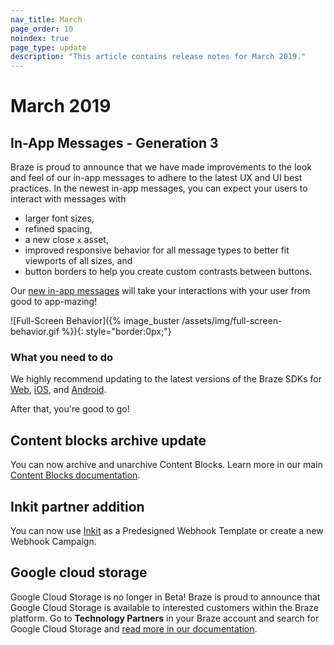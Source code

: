 ```yaml
---
nav_title: March
page_order: 10
noindex: true
page_type: update
description: "This article contains release notes for March 2019."
---
```


# March 2019

## In-App Messages - Generation 3

Braze is proud to announce that we have made improvements to the look and feel of our in-app messages to adhere to the latest UX and UI best practices. In the newest in-app messages, you can expect your users to interact with messages with
- larger font sizes,
- refined spacing,
- a new close `x` asset,
- improved responsive behavior for all message types to better fit viewports of all sizes, and
- button borders to help you create custom contrasts between buttons.

Our [new in-app messages]({{site.baseurl}}/user_guide/message_building_by_channel/in-app_messages/overview/) will take your interactions with your user from good to app-mazing!

![Full-Screen Behavior]({% image_buster /assets/img/full-screen-behavior.gif %}){: style="border:0px;"}

### What you need to do

We highly recommend updating to the latest versions of the Braze SDKs for [Web]({{site.baseurl}}/developer_guide/platform_integration_guides/web/initial_sdk_setup/#upgrading-the-sdk), [iOS]({{site.baseurl}}/developer_guide/platform_integration_guides/ios/initial_sdk_setup/), and [Android]({{site.baseurl}}/developer_guide/platform_integration_guides/android/initial_sdk_setup/android_sdk_integration/).

After that, you're good to go!

## Content blocks archive update

You can now archive and unarchive Content Blocks. Learn more in our main [Content Blocks documentation]({{site.baseurl}}/user_guide/engagement_tools/templates_and_media/content_blocks/#archiving-content-blocks).

## Inkit partner addition

You can now use [Inkit]({{site.baseurl}}/partners/inkit/) as a Predesigned Webhook Template or create a new Webhook Campaign.

## Google cloud storage

Google Cloud Storage is no longer in Beta! Braze is proud to announce that Google Cloud Storage is available to interested customers within the Braze platform. Go to __Technology Partners__ in your Braze account and search for Google Cloud Storage and [read more in our documentation]({{site.baseurl}}/partners/data_and_infrastructure_agility/data_warehouses/google_cloud_storage_for_currents/).
